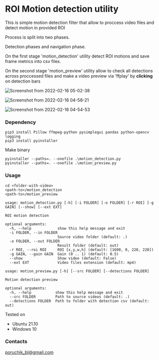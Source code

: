# ROI Motion detection utility

This is simple motion detection filter that allow to proccess video files and detect motion in provided ROI

Process is split into two phases.

Detection phases and navigation phase. 

On the first stage 'motion_detection' utility detect ROI motions and save frame metrics into csv files.

On the second stage 'motion_preview' utility allow to check all detections across proccessed files and make a video preview via 'ffplay' by **clicking** on detection bars

![Screenshot from 2022-02-16 05-02-38](https://user-images.githubusercontent.com/4415914/154182659-813a2d3c-49df-4bbc-8986-f6443fbaae0f.png)

![Screenshot from 2022-02-16 04-58-21](https://user-images.githubusercontent.com/4415914/154181780-fd1b33a4-d932-4fa2-9076-ec92bca1e284.png)

![Screenshot from 2022-02-16 04-54-53](https://user-images.githubusercontent.com/4415914/154181647-37c1a3fd-396f-4c0c-8bfc-1941554baf7a.png)

### Dependency

```
pip3 install Pillow ffmpeg-python pysimplegui pandas python-opencv logging
pip3 install pyinstaller
```

Make binary 
```
pyinstaller --paths=. --onefile .\motion_detection.py
pyinstaller --paths=. --onefile .\motion_preview.py
```

### Usage

```
cd <folder-with-video>
<path-to>/motion_detection
<path-to>/motion_preview
```

```
usage: motion_detection.py [-h] [-i FOLDER] [-o FOLDER] [-r ROI] [-g GAIN] [--show] [--ext EXT]

ROI motion detection

optional arguments:
  -h, --help            show this help message and exit
  -i FOLDER, --in FOLDER
                        Source video folder (default: .)
  -o FOLDER, --out FOLDER
                        Result folder (default: out)
  -r ROI, --roi ROI     ROI [x,y,w,h] (default: [1690, 0, 220, 220])
  -g GAIN, --gain GAIN  Gain (0 .. 1) (default: 0.5)
  --show                Show video (default: False)
  --ext EXT             Video files extension (default: mp4)

```

```
usage: motion_preview.py [-h] [--src FOLDER] [--detections FOLDER]

Motion detection preview

optional arguments:
  -h, --help           show this help message and exit
  --src FOLDER         Path to source videos (default: .)
  --detections FOLDER  Path to folder with detection csv (default: out)
```


Tested on 
   - Ubuntu 21.10 
   - Windows 10
### Contacts

poruchik_bI@gmail.com
